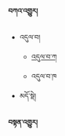 **བཀའ་འགྱུར།**
- འདུལ་བ།
  - [འདུལ་བ་ཀ](test.md)
  - འདུལ་བ་ཁ
- མདོ་སྡེ།
 
**བསྟན་འགྱུར།**


      
